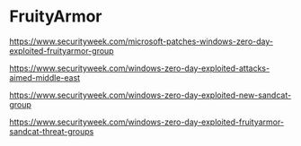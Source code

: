 # FruityArmor

https://www.securityweek.com/microsoft-patches-windows-zero-day-exploited-fruityarmor-group

https://www.securityweek.com/windows-zero-day-exploited-attacks-aimed-middle-east

https://www.securityweek.com/windows-zero-day-exploited-new-sandcat-group

https://www.securityweek.com/windows-zero-day-exploited-fruityarmor-sandcat-threat-groups

